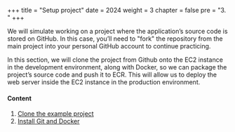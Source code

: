 +++
title = "Setup project"
date = 2024
weight = 3
chapter = false
pre = "3. "
+++

We will simulate working on a project where the application’s source code is stored on GitHub. In this case, you’ll need to "fork" the repository from the main project into your personal GitHub account to continue practicing.

In this section, we will clone the project from Github onto the EC2 instance in the development environment, along with Docker, so we can package the project’s source code and push it to ECR. This will allow us to deploy the web server inside the EC2 instance in the production environment.

#### Content

1. [Clone the example project](3-1-fork-example-repository)
2. [Install Git and Docker](3-2-install-docker-and-git)
